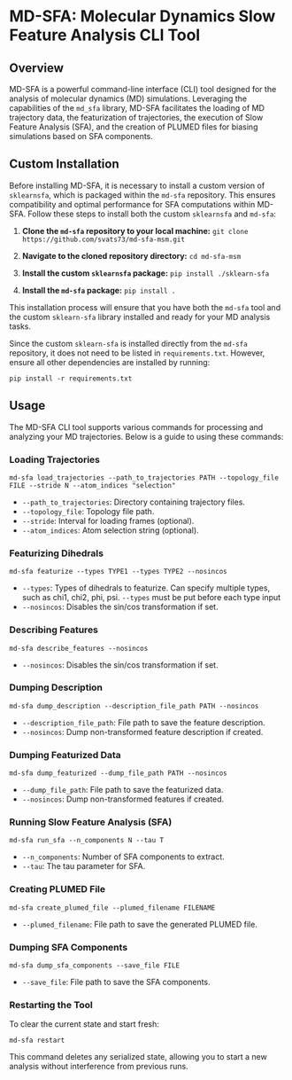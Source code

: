 # MD-SFA: Molecular Dynamics Slow Feature Analysis CLI Tool

## Overview

MD-SFA is a powerful command-line interface (CLI) tool designed for the analysis of molecular dynamics (MD) simulations. Leveraging the capabilities of the `md_sfa` library, MD-SFA facilitates the loading of MD trajectory data, the featurization of trajectories, the execution of Slow Feature Analysis (SFA), and the creation of PLUMED files for biasing simulations based on SFA components. 

## Custom Installation

Before installing MD-SFA, it is necessary to install a custom version of `sklearnsfa`, which is packaged within the `md-sfa` repository. This ensures compatibility and optimal performance for SFA computations within MD-SFA. Follow these steps to install both the custom `sklearnsfa` and `md-sfa`:

1. **Clone the `md-sfa` repository to your local machine:**
``` git clone https://github.com/svats73/md-sfa-msm.git ```

2. **Navigate to the cloned repository directory:**
``` cd md-sfa-msm ```

3. **Install the custom `sklearnsfa` package:**
``` pip install ./sklearn-sfa ```

4. **Install the `md-sfa` package:**
``` pip install . ```

This installation process will ensure that you have both the `md-sfa` tool and the custom `sklearn-sfa` library installed and ready for your MD analysis tasks.

Since the custom `sklearn-sfa` is installed directly from the `md-sfa` repository, it does not need to be listed in `requirements.txt`. However, ensure all other dependencies are installed by running:

``` pip install -r requirements.txt ```

## Usage

The MD-SFA CLI tool supports various commands for processing and analyzing your MD trajectories. Below is a guide to using these commands:

### Loading Trajectories

``` md-sfa load_trajectories --path_to_trajectories PATH --topology_file FILE --stride N --atom_indices "selection" ```

- `--path_to_trajectories`: Directory containing trajectory files.
- `--topology_file`: Topology file path.
- `--stride`: Interval for loading frames (optional).
- `--atom_indices`: Atom selection string (optional).

### Featurizing Dihedrals

``` md-sfa featurize --types TYPE1 --types TYPE2 --nosincos ```

- `--types`: Types of dihedrals to featurize. Can specify multiple types, such as chi1, chi2, phi, psi. `--types` must be put before each type input
- `--nosincos`: Disables the sin/cos transformation if set.

### Describing Features

``` md-sfa describe_features --nosincos ```

- `--nosincos`: Disables the sin/cos transformation if set.

### Dumping Description

``` md-sfa dump_description --description_file_path PATH --nosincos ```

- `--description_file_path`: File path to save the feature description.
- `--nosincos`: Dump non-transformed feature description if created.

### Dumping Featurized Data

``` md-sfa dump_featurized --dump_file_path PATH --nosincos ```

- `--dump_file_path`: File path to save the featurized data.
- `--nosincos`: Dump non-transformed features if created.

### Running Slow Feature Analysis (SFA)

``` md-sfa run_sfa --n_components N --tau T ```

- `--n_components`: Number of SFA components to extract.
- `--tau`: The tau parameter for SFA.

### Creating PLUMED File

``` md-sfa create_plumed_file --plumed_filename FILENAME ```

- `--plumed_filename`: File path to save the generated PLUMED file.

### Dumping SFA Components

``` md-sfa dump_sfa_components --save_file FILE ```

- `--save_file`: File path to save the SFA components.

### Restarting the Tool

To clear the current state and start fresh:

``` md-sfa restart ```

This command deletes any serialized state, allowing you to start a new analysis without interference from previous runs.
